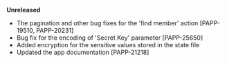 **Unreleased**
* The pagination and other bug fixes for the 'find member' action [PAPP-19510, PAPP-20231]
* Bug fix for the encoding of 'Secret Key' parameter [PAPP-25650]
* Added encryption for the sensitive values stored in the state file
* Updated the app documentation [PAPP-21218]
